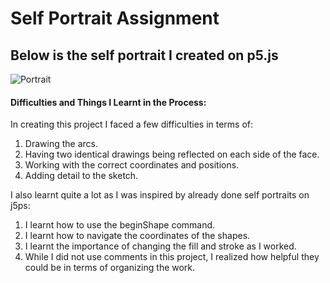 # Self Portrait Assignment


## Below is the self portrait I created on p5.js


![Portrait](https://user-images.githubusercontent.com/98512511/151918776-ed01aacf-a165-4c3d-8c01-ecc6a0a16cbd.png)


#### Difficulties and Things I Learnt in the Process:
In creating this project I faced a few difficulties in terms of:
1. Drawing the arcs.
2. Having two identical drawings being reflected on each side of the face. 
3. Working with the correct coordinates and positions. 
4. Adding detail to the sketch.



I also learnt quite a lot as I was inspired by already done self portraits on j5ps:
1. I learnt how to use the beginShape command.
2. I learnt how to navigate the coordinates of the shapes.
3. I learnt the importance of changing the fill and stroke as I worked. 
4. While I did not use comments in this project, I realized how helpful they could be in terms of organizing the work. 
